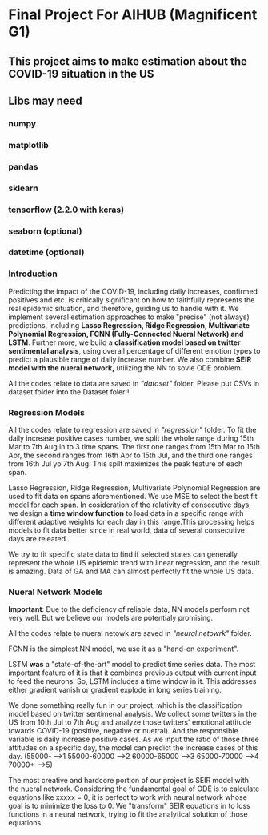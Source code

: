 # Final Project For AIHUB (Magnificent G1)
## This project aims to make estimation about the COVID-19 situation in the US

## Libs may need
### numpy
### matplotlib
### pandas
### sklearn
### tensorflow (2.2.0 with keras)
### seaborn (optional)
### datetime (optional)


### Introduction
Predicting the impact of the COVID-19, including daily increases, confirmed positives and etc. is critically significant on how to faithfully represents the real epidemic situation, and therefore, guiding us to handle with it.
We implement several estimation approaches to make "precise" (not always) predictions, including **Lasso Regression, Ridge Regression, Multivariate Polynomial Regression, FCNN (Fully-Connected Nueral Network) and LSTM**. Further more, we build a **classification model based on twitter sentimental analysis**, using overall percentage of different emotion types to predict a plausible  range of daily increase number. We also combine **SEIR model with the nueral network,** utilizing the NN to sovle ODE problem.

All the codes relate to data are saved in *"dataset"* folder. Please put CSVs in dataset folder into the Dataset foler!!

### Regression Models
All the codes relate to regression are saved in *"regression"* folder.
To fit the daily increase positive cases number, we split the whole range during 15th Mar to 7th Aug in to 3 time spans. The first one ranges from 15th Mar to 15th Apr, the second ranges from 16th Apr to 15th Jul, and the third one ranges from 16th Jul yo 7th Aug. This spilt maximizes the peak feature of each span.

Lasso Regression, Ridge Regression, Multivariate Polynomial Regression are used to fit data on spans aforementioned. We use MSE to select the best fit model for each span. In cosideration of the relativity of consecutive days, we design a **time window function** to load data in a specific range with different adaptive weights for each day in this range.This processing helps models to fit data better since in real world, data of several consecutive days are releated.

We try to fit specific state data to find if selected states can generally represent the whole US epidemic trend with linear regression, and the result is amazing. Data of GA and MA can almost perfectly fit the whole US data.

### Nueral Network Models
**Important**: Due to the deficiency of reliable data, NN models perform not very well. But we believe our models are potentialy promising.

All the codes relate to nueral netowk are saved in *"neural netowrk"* folder.

FCNN is the simplest NN model, we use it as a "hand-on experiment".

LSTM **was** a "state-of-the-art" model to predict time series data. The most important feature of it is that it combines previous output with current input to feed the neurons. So, LSTM includes a time window in it. This addresses either gradient vanish or gradient explode in long series training.

We done something really fun in our project, which is the classification model based on twitter sentimenal analysis. We collect some twitters in the US from 10th Jul to 7th Aug and analyze those twitters' emotional attitude towards COVID-19 (positive, negative or nuetral). And the responsible variable is daily increase positive cases. As we input the ratio of those three attitudes on a specific day, the model can predict the increase cases of this day. 
(55000-  -->1    55000-60000  -->2    60000-65000  -->3   65000-70000  -->4    70000+  -->5)

The most creative and hardcore portion of our project is SEIR model with the nueral network. Considering the fundamental goal of ODE is to calculate equations like xxxxx = 0, it is perfect to work with neural network whose goal is to minimize the loss to 0. We "transform" SEIR equations in to loss functions in a neural network, trying to fit the analytical solution of those equations.
